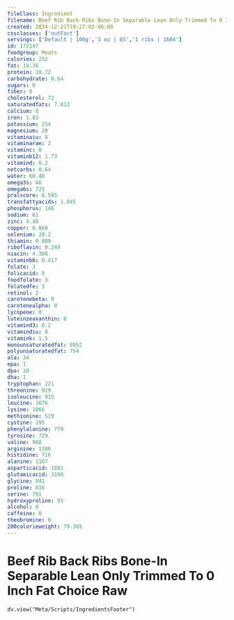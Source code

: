 ```yaml
---
fileClass: Ingredient
filename: Beef Rib Back Ribs Bone-In Separable Lean Only Trimmed To 0 Inch Fat Choice Raw
created: 2024-12-21T19:27:02-06:00
cssclasses: ['nutFact']
servings: ['Default | 100g','3 oz | 85','1 ribs | 1604']
id: 172147
foodgroup: Meats
calories: 252
fat: 19.36
protein: 18.72
carbohydrate: 0.64
sugars: 0
fiber: 0
cholesterol: 72
saturatedfats: 7.812
calcium: 8
iron: 1.83
potassium: 254
magnesium: 20
vitaminaiu: 8
vitaminarae: 2
vitaminc: 0
vitaminb12: 1.73
vitamind: 0.2
netcarbs: 0.64
water: 60.48
omega3s: 46
omega6s: 721
pralscore: 8.585
transfattyacids: 1.045
phosphorus: 146
sodium: 61
zinc: 4.48
copper: 0.068
selenium: 20.2
thiamin: 0.089
riboflavin: 0.249
niacin: 4.388
vitaminb6: 0.417
folate: 3
folicacid: 0
foodfolate: 3
folatedfe: 3
retinol: 2
carotenebeta: 0
carotenealpha: 0
lycopene: 0
luteinzeaxanthin: 0
vitamind3: 0.2
vitamindiu: 8
vitamink: 1.5
monounsaturatedfat: 8952
polyunsaturatedfat: 754
ala: 34
epa: 1
dpa: 10
dha: 1
tryptophan: 221
threonine: 919
isoleucine: 915
leucine: 1676
lysine: 1866
methionine: 519
cystine: 195
phenylalanine: 779
tyrosine: 729
valine: 968
arginine: 1306
histidine: 716
alanine: 1167
asparticacid: 1881
glutamicacid: 3190
glycine: 841
proline: 816
serine: 791
hydroxyproline: 95
alcohol: 0
caffeine: 0
theobromine: 0
200calorieweight: 79.365
---
```


# Beef Rib Back Ribs Bone-In Separable Lean Only Trimmed To 0 Inch Fat Choice Raw

```dataviewjs
dv.view("Meta/Scripts/IngredientsFooter")
```